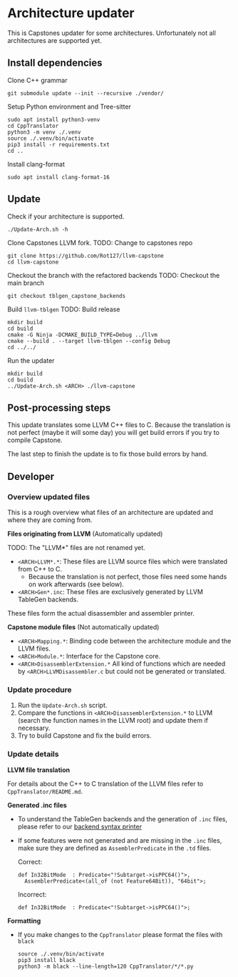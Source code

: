 # Architecture updater

This is Capstones updater for some architectures.
Unfortunately not all architectures are supported yet.

## Install dependencies

Clone C++ grammar

```
git submodule update --init --recursive ./vendor/
```

Setup Python environment and Tree-sitter

```
sudo apt install python3-venv
cd CppTranslator
python3 -m venv ./.venv
source ./.venv/bin/activate
pip3 install -r requirements.txt
cd ..
```

Install clang-format

```
sudo apt install clang-format-16
```

## Update

Check if your architecture is supported.

```
./Update-Arch.sh -h
```

Clone Capstones LLVM fork.
TODO: Change to capstones repo

```
git clone https://github.com/Rot127/llvm-capstone
cd llvm-capstone
```

Checkout the branch with the refactored backends
TODO: Checkout the main branch

```
git checkout tblgen_capstone_backends
```

Build `llvm-tblgen`
TODO: Build release

```
mkdir build
cd build
cmake -G Ninja -DCMAKE_BUILD_TYPE=Debug ../llvm
cmake --build . --target llvm-tblgen --config Debug
cd ../../
```

Run the updater

```
mkdir build
cd build
../Update-Arch.sh <ARCH> ./llvm-capstone
```

## Post-processing steps

This update translates some LLVM C++ files to C.
Because the translation is not perfect (maybe it will some day)
you will get build errors if you try to compile Capstone.

The last step to finish the update is to fix those build errors by hand.

## Developer

### Overview updated files

This is a rough overview what files of an architecture are updated and where they are coming from.

**Files originating from LLVM** (Automatically updated)

TODO: The "<ARCH>LLVM*" files are not renamed yet.

- `<ARCH>LLVM*.*`: These files are LLVM source files which were translated from C++ to C.
  - Because the translation is not perfect, those files need some hands on work afterwards (see below).
- `<ARCH>Gen*.inc`: These files are exclusively generated by LLVM TableGen backends.

These files form the actual disassembler and assembler printer.

**Capstone module files** (Not automatically updated)

- `<ARCH>Mapping.*`: Binding code between the architecture module and the LLVM files.
- `<ARCH>Module.*`: Interface for the Capstone core.
- `<ARCH>DisassemblerExtension.*` All kind of functions which are needed by `<ARCH>LLVMDisassembler.c` but could not be generated or translated.

### Update procedure

1. Run the `Update-Arch.sh` script.
2. Compare the functions in `<ARCH>DisassemblerExtension.*` to LLVM (search the function names in the LLVM root)
and update them if necessary.
3. Try to build Capstone and fix the build errors.

### Update details

**LLVM file translation**

For details about the C++ to C translation of the LLVM files refer to `CppTranslator/README.md`.

**Generated .inc files**

<!-- TODO Update link to (currently non existing) documentation -->
- To understand the TableGen backends and the generation of `.inc` files,
please refer to our [backend syntax printer](https://github.com/capstone-engine/llvm-capstone/blob/auto-sync/llvm/utils/TableGen/PrinterCapstone.cpp)

- If some features were not generated and are missing in the `.inc` files, make sure they are defined as `AssemblerPredicate` in the `.td` files.

  Correct:
  ```
  def In32BitMode  : Predicate<"!Subtarget->isPPC64()">,
    AssemblerPredicate<(all_of (not Feature64Bit)), "64bit">;
  ```
  Incorrect:
  ```
  def In32BitMode  : Predicate<"!Subtarget->isPPC64()">;
  ```

**Formatting**

- If you make changes to the `CppTranslator` please format the files with `black`
  ```
  source ./.venv/bin/activate
  pip3 install black
  python3 -m black --line-length=120 CppTranslator/*/*.py
  ```
